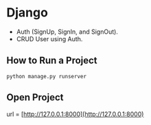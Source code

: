 # Django
- Auth (SignUp, SignIn, and SignOut).
- CRUD User using Auth.

## How to Run a Project
```
python manage.py runserver
```

## Open Project
url = [http://127.0.0.1:8000](http://127.0.0.1:8000)